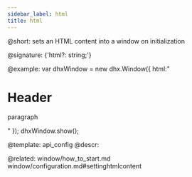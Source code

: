 ```yaml
---
sidebar_label: html
title: html
---          
```


@short: sets an HTML content into a window on initialization

@signature: {'html?: string;'}

@example: 
var dhxWindow = new dhx.Window({
	html:"<h1>Header</h1><p>paragraph</p>"
});
dhxWindow.show();


@template:	api_config
@descr: 

@related: window/how_to_start.md
window/configuration.md#settinghtmlcontent
